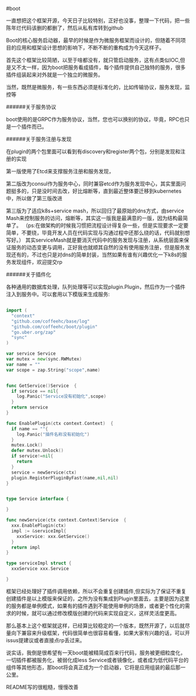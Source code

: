 #boot

一直想把这个框架开源，今天日子比较特别，正好也没事，整理一下代码，把一些陈年烂代码该删的都删了，然后从私有库转到github

Boot的核心服务启动器，最早的时候是作为微服务框架而设计的，但随着不同项目的应用和框架设计思想的影响下，不断不断的重构成为今天这样子。

首先这个框架比较简陋，以至于啥都没有，就只管启动服务，这有点类似IOC,但是又不太一样，因为boot把服务看成插件，每个插件提供自己独特的服务，很多插件组装起来对外就是一个独立的微服务。

当然，既然是微服务，有一些东西必须是标准化的，比如传输协议，服务发现，监控等

######关于服务协议

boot使用的是GRPC作为服务协议，当然，您也可以换别的协议，毕竟，RPC也只是一个插件而已。

######关于服务注册与发现

在plugin的两个包里面可以看到有discovery和register两个包，分别是发现和注册的实现

第一版使用了Etcd来支撑服务注册和服务发现，

第二版改为consul作为服务中心，同时兼容etcd作为服务发现中心，其实里面问题挺多的，只是没时间去改，好比熔断等，直到最近整体要迁移到kubernetes中，所以做了第三版改进

第三版为了适应k8s+service mash，所以回归了最原始的dns方式，由service Mash来控制服务的访问，熔断等，其实这一版我是最满意的一版，因为结构最简单了。
（ps:在做架构的时候我习惯把流程设计得复杂一些，但是实现要求一定要简单，不要绕，毕竟开发人员在代码实现与沟通过程中还那么绕的话，代码就别想写好。）
其实serviceMash就是要消灭代码中的服务发现与注册，从系统层面来保证服务的动态变更与调用，正好我也就顺其自然的没有使用服务注册，但是服务发现还有的，不过也只是对dns的简单封装，当然如果有谁有兴趣优化一下k8s的服务发现组件，欢迎提交rp


######关于插件化

各种通用的数据库处理，队列处理等可以实现plugin.Plugin，然后作为一个插件注入到服务中。可以套用以下模版来生成服务:
```go

import (
  "context"
  "github.com/coffeehc/base/log"
  "github.com/coffeehc/boot/plugin"
  "go.uber.org/zap"
  "sync"
)

var service Service
var mutex = new(sync.RWMutex)
var name = ""
var scope = zap.String("scope",name)


func GetService()Service  {
  if service == nil{
    log.Panic("Service没有初始化",scope)
  }
  return service
}

func EnablePlugin(ctx context.Context)  {
  if name == ""{
    log.Panic("插件名称没有初始化")
  }
  mutex.Lock()
  defer mutex.Unlock()
  if service!=nil{
    return
  }
  service = newService(ctx)
  plugin.RegisterPluginByFast(name,nil,nil)
}


type Service interface {

}

func newService(ctx context.Context)Service  {
  xxx.EnablePlugin(ctx)
  impl := &serviceImpl{
    xxxService: xxx.GetService()
  }
  return impl
}

type serviceImpl struct {
  xxxService xxx.Service

}

```

框架已经处理好了插件调用依赖，所以不会重复创建插件,但实际为了保证不重复创建插件是以上模版来保证的，之所为没有集成到Plugin里面去，主要是因为这里的服务都是单例模式，如果有的插件遇到不能使用单例的场景，或者更个性化的需求的时候，就可以通过修改模版创建的代码来实现自定义，这样灵活度更高。

那么基本上这个框架就这样，已经算比较稳定的一个版本，既然开源了，以后就尽量向下兼容来升级框架，代码很简单也很容易看懂，如果大家有兴趣的话，可以开issus提建议或者直接点rp丢过来。

说实话，我倒是很希望有一天boot能被精简成百来行代码，服务被更细粒度化，一切插件都被服务化，被弱化成less Service或者镜像化，或者成为低代码平台的组件等其他形态，那boot将会真正成为一个启动器，它将是应用组装的最后那一公里。

README写的很粗糙，慢慢改善
